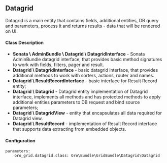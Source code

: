 Datagrid
--------

Datagrid is a main entity that contains fields, additional entities, DB query and parameters, process it and returns results - data that will be rendered on UI.

#### Class Description

* **Sonata \ AdminBundle \ Datagrid \ DatagridInterface** - Sonata AdminBundle datagrid interface, that provides basic method signatures to work with fields, filters, pager and result.
* **Datagrid \ DatagridInterface** - basic datagrid interface, that provides additional methods to work with sorters, actions, router and names.
* **Datagrid \ ResultRecordInterface** - basic interface for Result Record entity;
* **Datagrid \ Datagrid** - Datagrid entity implementation of Datagrid interface, implements all methods and has protected methods to apply additional entities parameters to DB request and bind source parameters;
* **Datagrid \ DatagridView** - entity that encapsulates all data required for Datagrid view.
* **Datagrid \ ResultRecord** - implementation of Result Record interface that supports data extracting from embedded objects.

#### Configuration

```
parameters:
    oro_grid.datagrid.class: Oro\Bundle\GridBundle\Datagrid\Datagrid
```
